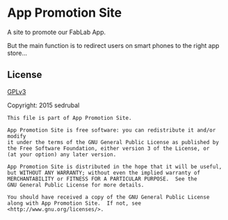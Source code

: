 App Promotion Site
==================

A site to promote our FabLab App.

But the main function is to redirect users on smart phones to the right app store...

License
-------

[GPLv3](LICENSE)

Copyright: 2015 sedrubal

    This file is part of App Promotion Site.

    App Promotion Site is free software: you can redistribute it and/or modify
    it under the terms of the GNU General Public License as published by
    the Free Software Foundation, either version 3 of the License, or
    (at your option) any later version.

    App Promotion Site is distributed in the hope that it will be useful,
    but WITHOUT ANY WARRANTY; without even the implied warranty of
    MERCHANTABILITY or FITNESS FOR A PARTICULAR PURPOSE.  See the
    GNU General Public License for more details.

    You should have received a copy of the GNU General Public License
    along with App Promotion Site.  If not, see <http://www.gnu.org/licenses/>.
